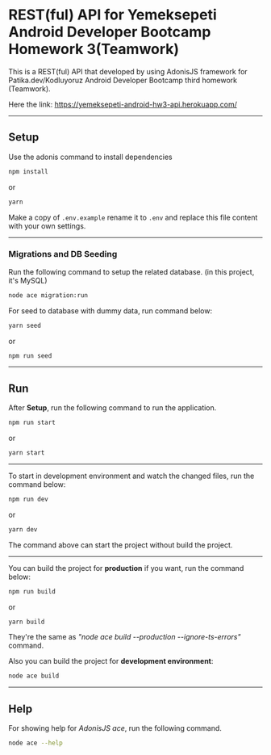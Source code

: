 # REST(ful) API for Yemeksepeti Android Developer Bootcamp Homework 3(Teamwork)
 This is a REST(ful) API that developed by using AdonisJS framework for Patika.dev/Kodluyoruz Android Developer Bootcamp third homework (Teamwork).

Here the link: https://yemeksepeti-android-hw3-api.herokuapp.com/

---

## Setup

Use the adonis command to install dependencies

```bash
npm install
```

or

```bash
yarn
```

Make a copy of `.env.example` rename it to `.env` and replace this file content with your own settings.

---
### Migrations and DB Seeding

Run the following command to setup the related database. (in this project, it's MySQL)

```bash
node ace migration:run
```

For seed to database with dummy data, run command below:

```bash
yarn seed
```

or

```bash
npm run seed
```

---
## Run

After **Setup**, run the following command to run the application.

```bash
npm run start
```

or

```bash
yarn start
```

---

To start in development environment and watch the changed files, run the command below:


```bash
npm run dev
```

or

```bash
yarn dev
```

The command above can start the project without build the project.

---

You can build the project for **production** if you want, run the command below:

```bash
npm run build
```

or

```bash
yarn build
```

They're the same as *"node ace build --production --ignore-ts-errors"* command.

Also you can build the project for **development environment**:

```bash
node ace build
```

---

## Help

For showing help for *AdonisJS ace*, run the following command.

```bash
node ace --help
```

